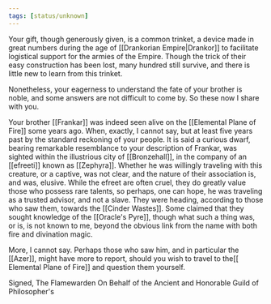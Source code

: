 ```yaml
---
tags: [status/unknown]
---
```


Your gift, though generously given, is a common trinket, a device made in great numbers during the age of [[Drankorian Empire|Drankor]] to facilitate logistical support for the armies of the Empire. Though the trick of their easy construction has been lost, many hundred still survive, and there is little new to learn from this trinket.

Nonetheless, your eagerness to understand the fate of your brother is noble, and some answers are not difficult to come by. So these now I share with you.

Your brother [[Frankar]] was indeed seen alive on the [[Elemental Plane of Fire]] some years ago. When, exactly, I cannot say, but at least five years past by the standard reckoning of your people. It is said a curious dwarf, bearing remarkable resemblance to your description of Frankar, was sighted within the illustrious city of [[Bronzehall]], in the company of an [[efreeti]] known as [[Zephyra]]. Whether he was willingly traveling with this creature, or a captive, was not clear, and the nature of their association is, and was, elusive. While the efreet are often cruel, they do greatly value those who possess rare talents, so perhaps, one can hope, he was traveling as a trusted advisor, and not a slave. They were heading, according to those who saw them, towards the [[Cinder Wastes]]. Some claimed that they sought knowledge of the [[Oracle's Pyre]], though what such a thing was, or is, is not known to me, beyond the obvious link from the name with both fire and divination magic. 

More, I cannot say. Perhaps those who saw him, and in particular the [[Azer]], might have more to report, should you wish to travel to the[[ Elemental Plane of Fire]] and question them yourself. 

Signed,
The Flamewarden
On Behalf of the Ancient and Honorable Guild of Philosopher's